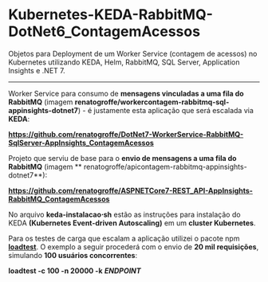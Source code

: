 # Kubernetes-KEDA-RabbitMQ-DotNet6_ContagemAcessos
Objetos para Deployment de um Worker Service (contagem de acessos) no Kubernetes utilizando KEDA, Helm, RabbitMQ, SQL Server, Application Insights e .NET 7.

---

Worker Service para consumo de **mensagens vinculadas a uma fila do RabbitMQ** (imagem **renatogroffe/workercontagem-rabbitmq-sql-appinsights-dotnet7**) - é justamente esta aplicação que será escalada via **KEDA**:

**https://github.com/renatogroffe/DotNet7-WorkerService-RabbitMQ-SqlServer-AppInsights_ContagemAcessos**

Projeto que serviu de base para o **envio de mensagens a uma fila do RabbitMQ** (imagem **  renatogroffe/apicontagem-rabbitmq-appinsights-dotnet7**):

**https://github.com/renatogroffe/ASPNETCore7-REST_API-AppInsights-RabbitMQ_ContagemAcessos**

No arquivo **keda-instalacao&sdot;sh** estão as instruções para instalação do KEDA **(Kubernetes Event-driven Autoscaling)** em um **cluster Kubernetes**.

Para os testes de carga que escalam a aplicação utilizei o pacote npm [**loadtest**](https://www.npmjs.com/package/loadtest). O exemplo a seguir procederá com o envio de **20 mil requisições**, simulando **100 usuários concorrentes**:

**loadtest -c 100 -n 20000 -k** ***ENDPOINT***
